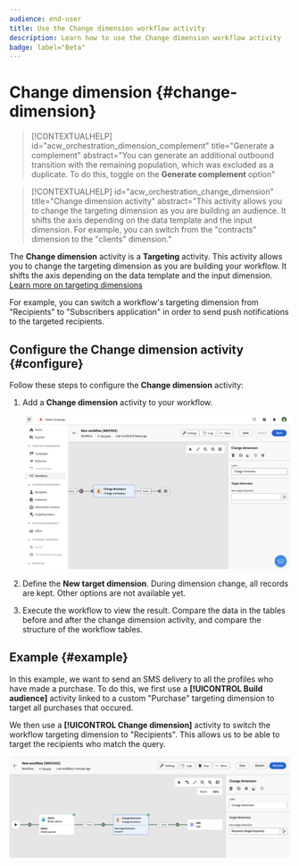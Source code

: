 ```yaml
---
audience: end-user
title: Use the Change dimension workflow activity
description: Learn how to use the Change dimension workflow activity
badge: label="Beta" 
---
```


# Change dimension {#change-dimension}

>[!CONTEXTUALHELP]
>id="acw_orchestration_dimension_complement"
>title="Generate a complement"
>abstract="You can generate an additional outbound transition with the remaining population, which was excluded as a duplicate. To do this, toggle on the **Generate complement** option"

>[!CONTEXTUALHELP]
>id="acw_orchestration_change_dimension"
>title="Change dimension activity"
>abstract="This activity allows you to change the targeting dimension as you are building an audience. It shifts the axis depending on the data template and the input dimension. For example, you can switch from the "contracts" dimension to the "clients" dimension."

The **Change dimension** activity is a **Targeting** activity. This activity allows you to change the targeting dimension as you are building your workflow. It shifts the axis depending on the data template and the input dimension. [Learn more on targeting dimensions](../../audience/about-recipients.md#targeting-dimensions)

For example, you can switch a workflow's targeting dimension from "Recipients" to "Subscribers application" in order to send push notifications to the targeted recipients.

## Configure the Change dimension activity {#configure}

Follow these steps to configure the **Change dimension** activity:

1. Add a **Change dimension** activity to your workflow.

   ![](../assets/workflow-change-dimension.png)

1. Define the **New target dimension**. During dimension change, all records are kept. Other options are not available yet. 

1. Execute the workflow to view the result. Compare the data in the tables before and after the change dimension activity, and compare the structure of the workflow tables.

## Example {#example}

In this example, we want to send an SMS delivery to all the profiles who have made a purchase. To do this, we first use a **[!UICONTROL Build audience]** activity linked to a custom "Purchase" targeting dimension to target all purchases that occured.

We then use a **[!UICONTROL Change dimension]** activity to switch the workflow targeting dimension to "Recipients". This allows us to be able to target the recipients who match the query.

![](../assets/workflow-change-dimension-example.png)
